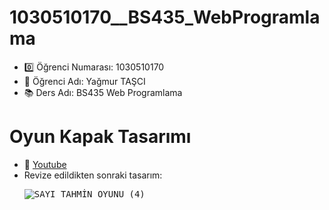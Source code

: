 # 1030510170__BS435_WebProgramlama

- :zero: Öğrenci Numarası: 1030510170
- :girl:  Öğrenci Adı: Yağmur TAŞCI
- :books: Ders Adı: BS435 Web Programlama


# Oyun Kapak Tasarımı
- :movie_camera: [Youtube](https://youtu.be/7_0YERiZKZ8)
- Revize edildikten sonraki tasarım:<pre>![SAYI TAHMİN OYUNU (4)](https://github.com/Yagmurtascii/1030510170__BS435_WebProgramlama/assets/64540298/3aef69e9-2fbe-4caa-8ad8-76f53209f5f7)

